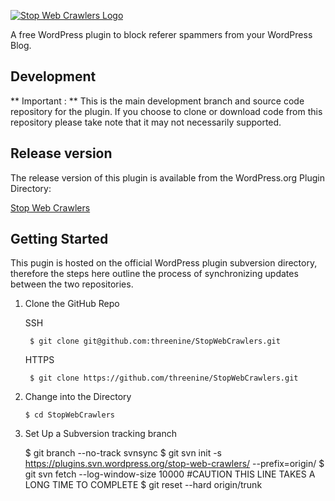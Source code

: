 [![Stop Web Crawlers Logo](http://threenine.co.uk/wp-content/uploads/2016/06/Stop-Web-Crawlers-github-1.png)](http://threenine.co.uk/product/stop-web-crawlers/)

A free WordPress plugin to block referer spammers from your WordPress Blog.

## Development 
** Important : ** This is the main development branch and source code repository for the plugin. If you choose to clone or download code from this repository
please take note that it may not necessarily supported.

## Release version
The release version of this plugin is available  from the WordPress.org Plugin Directory:

[Stop Web Crawlers](https://wordpress.org/plugins/stop-web-crawlers)

## Getting Started
This pugin is hosted on the official WordPress plugin subversion directory, therefore the steps here outline the process
of synchronizing updates between the two repositories.

1. Clone the GitHub Repo 

	SSH

		$ git clone git@github.com:threenine/StopWebCrawlers.git
		
	HTTPS
		
		$ git clone https://github.com/threenine/StopWebCrawlers.git

 2. Change into the Directory
 
 
 		$ cd StopWebCrawlers
 		

3. Set Up a Subversion tracking branch
	
		
	$ git branch --no-track svnsync
	$ git svn init -s https://plugins.svn.wordpress.org/stop-web-crawlers/ --prefix=origin/
	$ git svn fetch  --log-window-size 10000    #CAUTION THIS LINE TAKES A LONG TIME TO COMPLETE
	$ git reset --hard origin/trunk
